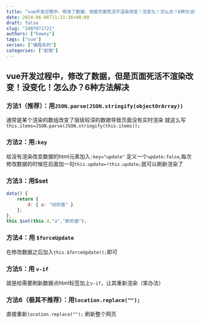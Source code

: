 ```yaml
---
title: "vue开发过程中，修改了数据，但是页面死活不渲染改变！没变化！怎么办？6种方法解决"
date: 2024-06-06T11:21:16+08:00
draft: false
slug: "2407071721"
authors: ["howey"]
tags: ["vue"]
series: ["编程系列"]
categories: ["前端"]
---
```

## vue开发过程中，修改了数据，但是页面死活不渲染改变！没变化！怎么办？6种方法解决
### 方法1（推荐）：用`JSON.parse(JSON.stringify(objectOrArray))`
通常是某个渲染的数组改变了层级较深的数据导致页面没有实时渲染
就这么写  `this.items=JSON.parse(JSON.stringify(this.items));`

### 方法2：用`:key`
给没有渲染改变数据的html元素加入`:key="update"`
定义一个`update:false`,每次修改数据的时候在后面加一句`this.update=!this.update;`就可以刷新渲染了 

### 方法3：用$set
```js
data() {
    return {
        d: { a: "旧的值" }
    };
},
this.$set(this.d,"a","新的值");
```

### 方法4：用 `$forceUpdate`
在修改数据之后加入`this.$forceUpdate();`即可 

### 方法5：用 `v-if`
 就是给需要刷新数据点html标签加上`v-if`，让其重新渲染（笨办法）

### 方法6（极其不推荐）：用`location.replace("");`
直接重新`location.replace("");` 刷新整个网页